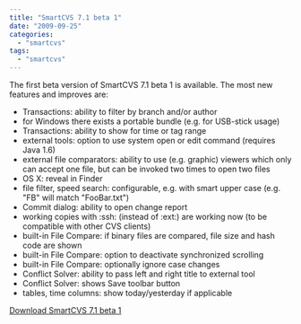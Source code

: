 ```yaml
---
title: "SmartCVS 7.1 beta 1"
date: "2009-09-25"
categories: 
  - "smartcvs"
tags: 
  - "smartcvs"
---
```


The first beta version of SmartCVS 7.1 beta 1 is available. The most new features and improves are:

- Transactions: ability to filter by branch and/or author
- for Windows there exists a portable bundle (e.g. for USB-stick usage)
- Transactions: ability to show for time or tag range
- external tools: option to use system open or edit command (requires Java 1.6)
- external file comparators: ability to use (e.g. graphic) viewers which only can accept one file, but can be invoked two times to open two files
- OS X: reveal in Finder
- file filter, speed search: configurable, e.g. with smart upper case (e.g. "FB" will match "FooBar.txt")
- Commit dialog: ability to open change report
- working copies with :ssh: (instead of :ext:) are working now (to be compatible with other CVS clients)
- built-in File Compare: if binary files are compared, file size and hash code are shown
- built-in File Compare: option to deactivate synchronized scrolling
- built-in File Compare: optionally ignore case changes
- Conflict Solver: ability to pass left and right title to external tool
- Conflict Solver: shows Save toolbar button
- tables, time columns: show today/yesterday if applicable

[Download SmartCVS 7.1 beta 1](http://www.syntevo.com/smartcvs/early-access.html)
